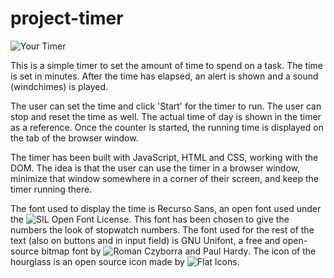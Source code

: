 # project-timer

![Your Timer](https://github.com/Jethet/project-timer/blob/master/timerScreenshot.png)

This is a simple timer to set the amount of time to spend on a task. The time is set in minutes. After the time has elapsed, an alert is shown and a sound (windchimes) is played.

The user can set the time and click 'Start' for the timer to run. The user can stop and reset the time as well. The actual time of day is shown in the timer as a reference. Once the counter is started, the running time is displayed on the tab of the browser window.

The timer has been built with JavaScript, HTML and CSS, working with the DOM. The idea is that the user can use the timer in a browser window, minimize that window somewhere in a corner of their screen, and keep the timer running there.

The font used to display the time is Recurso Sans, an open font used under the ![SIL Open Font License](https://fontlibrary.org/en/font/recurso-sans). This font has been chosen to give the numbers the look of stopwatch numbers. The font used for the rest of the text (also on buttons and in input field) is GNU Unifont, a free and open-source bitmap font by ![Roman Czyborra and Paul Hardy](https://fontlibrary.org/en/font/gnu-unifont). The icon of the hourglass is an open source icon made by ![Flat Icons](https://www.flaticon.com/authors/flat-icons).

